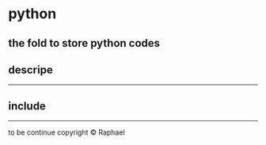 # python
the fold to store python codes
---
## descripe

---
## include

---
to be continue
copyright © Raphael
